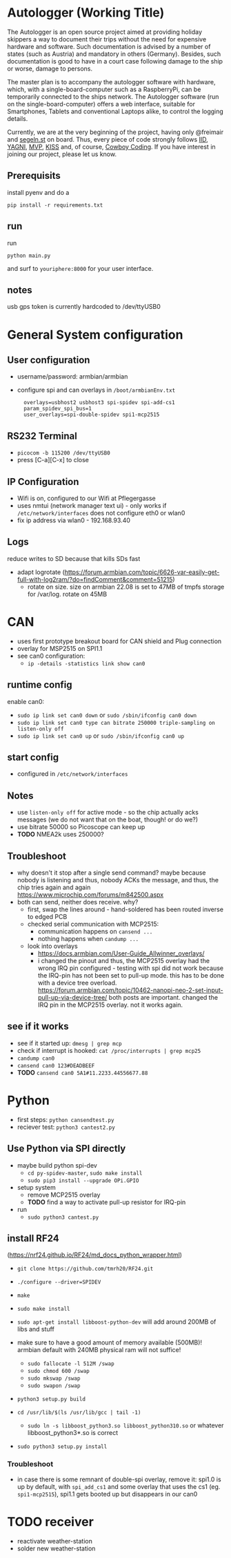 # Autologger (Working Title)

The Autologger is an open source project aimed at providing holiday skippers a way to document their trips without the need for expensive hardware and software. Such documentation is advised by a number of states (such as Austria) and mandatory in others (Germany). Besides, such documentation is good to have in a court case following damage to the ship or worse, damage to persons.

The master plan is to accompany the autologger software with hardware, which, with a single-board-computer such as a RaspberryPi, can be temporarily connected to the ships network. The Autologger software (run on the single-board-computer) offers a web interface, suitable for Smartphones, Tablets and conventional Laptops alike, to control the logging details.

Currently, we are at the very beginning of the project, having only @freimair and [segeln.st](https://www.segeln.st) on board. Thus, every piece of code strongly follows [IID](https://en.wikipedia.org/wiki/Iterative_and_incremental_development), [YAGNI](https://en.wikipedia.org/wiki/You_aren%27t_gonna_need_it), [MVP](https://en.wikipedia.org/wiki/Minimum_viable_product), [KISS](https://en.wikipedia.org/wiki/KISS_principle) and, of course, [Cowboy Coding](https://en.wikipedia.org/wiki/Cowboy_coding). If you have interest in joining our project, please let us know.

## Prerequisits

install pyenv and do a
```
pip install -r requirements.txt
```

## run

run
```
python main.py
```

and surf to `youriphere:8000` for your user interface.

## notes

usb gps token is currently hardcoded to /dev/ttyUSB0

# General System configuration

## User configuration

- username/password: armbian/armbian
- configure spi and can overlays in `/boot/armbianEnv.txt`

  ```
	overlays=usbhost2 usbhost3 spi-spidev spi-add-cs1
	param_spidev_spi_bus=1
	user_overlays=spi-double-spidev spi1-mcp2515

  ```

## RS232 Terminal

- `picocom -b 115200 /dev/ttyUSB0`
- press [C-a][C-x] to close

## IP Configuration

- Wifi is on, configured to our Wifi at Pflegergasse
- uses nmtui (network manager text ui) - only works if `/etc/network/interfaces` does not configure eth0 or wlan0
- fix ip address via wlan0 - 192.168.93.40

## Logs
reduce writes to SD because that kills SDs fast
- adapt logrotate (https://forum.armbian.com/topic/6626-var-easily-get-full-with-log2ram/?do=findComment&comment=51215)
  - rotate on size. size on armbian 22.08 is set to 47MB of tmpfs storage for /var/log. rotate on 45MB

# CAN

- uses first prototype breakout board for CAN shield and Plug connection
- overlay for MSP2515 on SPI1.1
- see can0 configuration:
  - `ip -details -statistics link show can0`

## runtime config

enable can0:
- `sudo ip link set can0 down` or `sudo /sbin/ifconfig can0 down`
- `sudo ip link set can0 type can bitrate 250000 triple-sampling on listen-only off`
- `sudo ip link set can0 up` or `sudo /sbin/ifconfig can0 up`
  
## start config

- configured in `/etc/network/interfaces`

## Notes

- use `listen-only off` for active mode - so the chip actually acks messages (we do not want that on the boat, though! or do we?)
- use bitrate 50000 so Picoscope can keep up
- **TODO** NMEA2k uses 250000?

## Troubleshoot
- why doesn't it stop after a single send command? maybe because nobody is listening and thus, nobody ACKs the message, and thus, the chip tries again and again https://www.microchip.com/forums/m842500.aspx
- both can send, neither does receive. why?
  - first, swap the lines around - hand-soldered has been routed inverse to edged PCB
  - checked serial communication with MCP2515:
    - communication happens on `cansend ...`
    - nothing happens when `candump ...`
  - look into overlays
    - https://docs.armbian.com/User-Guide_Allwinner_overlays/
    - i changed the pinout and thus, the MCP2515 overlay had the wrong IRQ pin configured - testing with spi did not work because the IRQ-pin has not been set to pull-up mode. this has to be done with a device tree overload. https://forum.armbian.com/topic/10462-nanopi-neo-2-set-input-pull-up-via-device-tree/ both posts are important. changed the IRQ pin in the MCP2515 overlay. not it works again.
  
## see if it works

- see if it started up: `dmesg | grep mcp`
- check if interrupt is hooked: `cat /proc/interrupts | grep mcp25`
- `candump can0`
- `cansend can0 123#DEADBEEF`
- **TODO** `cansend can0 5A1#11.2233.44556677.88`
  
# Python
- first steps: `python cansendtest.py`
- reciever test: `python3 cantest2.py`	

## Use Python via SPI directly

- maybe build python spi-dev
  - `cd py-spidev-master`, `sudo make install`
  - `sudo pip3 install --upgrade OPi.GPIO`
- setup system
  - remove MCP2515 overlay
  - **TODO** find a way to activate pull-up resistor for IRQ-pin
- run
  - `sudo python3 cantest.py`

## install RF24
(https://nrf24.github.io/RF24/md_docs_python_wrapper.html)

- `git clone https://github.com/tmrh20/RF24.git`
- `./configure --driver=SPIDEV`
- `make`
- `sudo make install`

- `sudo apt-get install libboost-python-dev` will add around 200MB of libs and stuff
- make sure to have a good amount of memory available (500MB)! armbian default with 240MB physical ram will not suffice!
  - `sudo fallocate -l 512M /swap`
  - `sudo chmod 600 /swap`
  - `sudo mkswap /swap`
  - `sudo swapon /swap`
- `python3 setup.py build`
- `cd /usr/lib/$(ls /usr/lib/gcc | tail -1)`
  - `sudo ln -s libboost_python3.so	libboost_python310.so` or whatever libboost_python3*.so is correct
- `sudo python3 setup.py install`

### Troubleshoot
- in case there is some remnant of double-spi overlay, remove it: spi1.0 is up by default, with `spi_add_cs1` and some overlay that uses the cs1 (eg. `spi1-mcp2515`), spi1.1 gets booted up but disappears in our can0

# TODO receiver
- reactivate weather-station
- solder new weather-station

